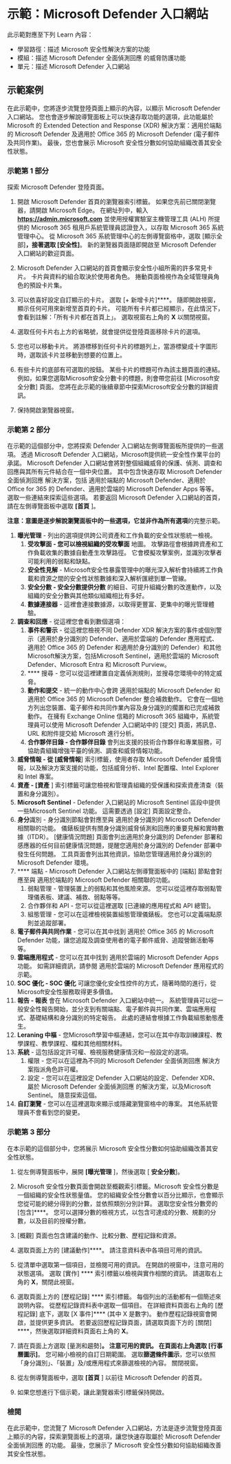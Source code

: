 <!---
---
示範：標題：「Microsoft Defender 入口網站」課程模組：「學習路徑：描述Microsoft安全性解決方案的功能;課程模組 4：描述 Microsoft Defender 全面偵測回應 的威脅防護功能;單元 7：描述 Microsoft Defender 入口網站'
---
--->

# 示範：Microsoft Defender 入口網站

此示範對應至下列 Learn 內容：

- 學習路徑：描述 Microsoft 安全性解決方案的功能
- 模組：描述 Microsoft Defender 全面偵測回應 的威脅防護功能
- 單元：描述 Microsoft Defender 入口網站

## 示範案例

在此示範中，您將逐步流覽登陸頁面上顯示的內容，以顯示 Microsoft Defender 入口網站。 您也會逐步解說導覽面板上可以快速存取功能的選項，此功能屬於 Microsoft 的 Extended Detection and Response (XDR) 解決方案：適用於端點的 Microsoft Defender 及適用於 Office 365 的 Microsoft Defender (電子郵件及共同作業)。  最後，您也會展示 Microsoft 安全性分數如何協助組織改善其安全性狀態。

### 示範第 1 部分

探索 Microsoft Defender 登陸頁面。

1. 開啟 Microsoft Defender 首頁的瀏覽器索引標籤。  如果您先前已關閉瀏覽器，請開啟 Microsoft Edge。 在網址列中，輸入 **https://admin.microsoft.com** 並使用授權實驗室主機管理工具 (ALH) 所提供的 Microsoft 365 租用戶系統管理員認證登入，以存取 Microsoft 365 系統管理中心。 從 Microsoft 365 系統管理中心的左側導覽窗格中，選取 [顯示全部]****，接著選取 [安全性]****。  新的瀏覽器頁面隨即開啟至 Microsoft Defender 入口網站的歡迎頁面。  

1. Microsoft Defender 入口網站的首頁會顯示安全性小組所需的許多常見卡片。 卡片與資料的組合取決於使用者角色。 捲動頁面檢視作為全域管理員角色的預設卡片集。

1. 可以依喜好設定自訂顯示的卡片。  選取 [+ 新增卡片]****。 隨即開啟視窗，顯示任何可用來新增至首頁的卡片。  可能所有卡片都已經顯示，在此情況下，會看到註解：「所有卡片都在首頁上」。 選取視窗右上角的 **X** 以關閉視窗。

1. 選取任何卡片右上方的省略號，就會提供從登陸頁面移除卡片的選項。  

1. 您也可以移動卡片。 將游標移到任何卡片的標題列上，當游標變成十字圖形時，選取該卡片並移動到想要的位置上。  

1. 有些卡片的底部有可選取的按鈕。 某些卡片的標題可作為該主題頁面的連結。  例如，如果您選取Microsoft安全分數卡的標題，則會帶您前往 [Microsoft安全分數] 頁面。  您將在此示範的後續章節中探索Microsoft安全分數的詳細資訊。

1. 保持開啟瀏覽器視窗。

### 示範第 2 部分

在示範的這個部分中，您將探索 Defender 入口網站左側導覽面板所提供的一些選項。  透過 Microsoft Defender 入口網站，Microsoft提供統一安全性作業平台的承諾。 Microsoft Defender 入口網站會將對整個組織威脅的保護、偵測、調查和回應與其所有元件結合在一個中央位置。 其中包含快速存取 Microsoft Defender 全面偵測回應 解決方案，包括 適用於端點的 Microsoft Defender、適用於 Office for 365 的 Defender、適用於雲端的 Microsoft Defender Apps 等等。  選取一些連結來探索這些選項。   若要返回 Microsoft Defender 入口網站的首頁，請在左側導覽面板中選取 **[首頁** ]。

**注意：意圖是逐步解說瀏覽面板中的一些選項，它並非作為所有選項**的完整示範。

1. **曝光管理** - 列出的選項提供跨公司資產和工作負載的安全性狀態統一檢視。
    1. **受攻擊面 - 您可以檢視組織的受攻擊面** 地圖。 攻擊路徑會根據跨資產和工作負載收集的數據自動產生攻擊路徑。 它會模擬攻擊案例，並識別攻擊者可能利用的弱點和缺點。
    1. **安全性見解** - Microsoft安全性暴露管理中的曝光深入解析會持續將工作負載和資源之間的安全性狀態數據和深入解析匯總到單一管線。
    1. **安全分數 - 安全分數提供分數** 的細目、可提升組織分數的改進動作，以及組織的安全分數與其他類似組織相比有多好。
    1. **數據連接器** - 這裡會連接數據源，以取得更豐富、更集中的曝光管理體驗。
1. **調查和回應** - 從這裡您會看到數個選項：
    1. **事件和警示** - 從這裡您檢視不同 Defender XDR 解決方案的事件或個別警示（適用於身分識別的 Defender、適用於雲端的 Defender 應用程式、適用於 Office 365 的 Defender 和適用於身分識別的 Defender）和其他Microsoft解決方案，包括Microsoft Sentinel，適用於雲端的 Microsoft Defender、Microsoft Entra 和 Microsoft Purview。
    1. **** 搜尋 - 您可以從這裡建置自定義偵測規則，並搜尋您環境中的特定威脅。
    1. **動作和提交** - 統一的動作中心會跨 適用於端點的 Microsoft Defender 和 適用於 Office 365 的 Microsoft Defender 整合補救動作。 它會在一個地方列出您裝置、電子郵件和共同作業內容及身分識別的擱置和已完成補救動作。 在擁有 Exchange Online 信箱的 Microsoft 365 組織中，系統管理員可以使用 Microsoft Defender 入口網站中的 [提交] 頁面，將訊息、URL 和附件提交給 Microsoft 進行分析。
    1. **合作夥伴目錄 - 合作夥伴目錄** 會列出支援的技術合作夥伴和專業服務，可協助貴組織增強平臺的偵測、調查和威脅情報功能。
1. **威脅情報 - 從 [威脅情報**] 索引標籤，使用者存取 Microsoft Defender 威脅情報，以及解決方案支援的功能，包括威脅分析、Intel 配置檔、Intel Explorer 和 Intel 專案。
1. **資產 - [資產** ] 索引標籤可讓您檢視和管理貴組織的受保護和探索資產清查（裝置和身分識別）。
1. **Microsoft Sentinel** - Defender 入口網站的 Microsoft Sentinel 區段中提供一些Microsoft Sentinel 功能。  這需要透過 [設定] 頁面設定整合。
1. **身分**識別 - 身分識別節點會對應至與 適用於身分識別的 Microsoft Defender 相關聯的功能。 儀錶板提供有關身分識別威脅偵測和回應的重要見解和實時數據（ITDR）。 [健康情況問題] 頁面會列出適用於身分識別的 Defender 部署和感應器的任何目前健康情況問題，提醒您適用於身分識別的 Defender 部署中發生任何問題。 工具頁面會列出其他資訊，協助您管理適用於身分識別的 Microsoft Defender 環境。
1. **** 端點 - Microsoft Defender 入口網站左側導覽面板中的 [端點] 節點會對應至與 適用於端點的 Microsoft Defender 相關聯的功能。
    1. 弱點管理 - 管理裝置上的弱點和其他風險來源。 您可以從這裡存取弱點管理儀表板、建議、補救、弱點等等。
    1. 合作夥伴和 API - 您可以從這裡選取 [已連線的應用程式和 API 總管]。
    1. 組態管理 - 您可以在這裡檢視裝置組態管理儀錶板。  您也可以定義端點原則並追蹤部署。
1. **電子郵件與共同作業** - 您可以在其中找到 適用於 Office 365 的 Microsoft Defender 功能，讓您追蹤及調查使用者的電子郵件威脅、追蹤營銷活動等等。
1. **雲端應用程式** - 您可以在其中找到 適用於雲端的 Microsoft Defender Apps 功能。 如需詳細資訊，請參閱 適用於雲端的 Microsoft Defender 應用程式的示範。
1. **SOC 優化 - SOC 優化** 可讓您優化安全性控件的方式，隨著時間的進行，從Microsoft安全性服務取得更多價值。
1. **報告 - 報表** 會在 Microsoft Defender 入口網站中統一。 系統管理員可以從一般安全性報告開始，並分支到有關端點、電子郵件與共同作業、雲端應用程式、基礎結構和身分識別的特定報告。 此處的連結會根據工作負載組態動態產生。
1. **Leraning 中樞** - 您Microsoft學習中樞連結，您可以在其中存取訓練課程、教學課程、教學課程、檔和其他相關材料。
1. **系統** - 這包括設定許可權、檢視服務健康情況和一般設定的選項。
    1. 權限 - 您可以在這裡為不同的 Microsoft Defender 全面偵測回應 解決方案指派角色許可權。
    1. 設定 - 您可以在這裡設定 Defender 入口網站的設定、Defender XDR、屬於 Microsoft Defender 全面偵測回應 的解決方案，以及Microsoft Sentinel。  隨意探索這個。
1. **自訂瀏覽** - 您可以在這裡選取來顯示或隱藏瀏覽窗格中的專案。 其他系統管理員不會看到您的變更。

### 示範第 3 部分

在本示範的這個部分中，您將展示 Microsoft 安全性分數如何協助組織改善其安全性狀態。

1. 從左側導覽面板中，展開 **[曝光管理** ]，然後選取 [ **安全分數**]。

1. Microsoft 安全性分數頁面會開啟至概觀索引標籤。Microsoft 安全性分數是一個組織的安全性狀態量值。 您的組織安全性分數會以百分比顯示，也會顯示您從可能的總分得到的分數，並依照類別分別計算。 選取您安全性分數旁的 [包含]****。 您可以選擇分數的檢視方式，以包含可達成的分數、規劃的分數，以及目前的授權分數。

1. [概觀] 頁面也包含建議的動作、比較分數、歷程記錄和資源。

1. 選取頁面上方的 [建議動作]****。  請注意資料表中各項目可用的資訊。  

1. 從清單中選取第一個項目，並檢閱可用的資訊。 在開啟的視窗中，注意可用的狀態選項。 選取 [實作] **** 索引標籤以檢視與實作相關的資訊。 請選取右上角的 **X**，關閉此視窗。

1. 選取頁面上方的 [歷程記錄] **** 索引標籤。  每個列出的活動都有一個簡述來說明內容。  從歷程記錄資料表中選取一個項目。  在詳細資料頁面右上角的 [歷程記錄] 底下，選取 [X 事件]**** (其中 X 是數字)。  動作歷程記錄視窗會開啟，並提供更多資訊。  若要返回歷程記錄頁面，請選取頁面下方的 [關閉] ****，然後選取詳細資料頁面右上角的 **X**。

1. 請在頁面上方選取 [量測和趨勢]****。  注意可用的資訊。  在頁面右上角選取 [行事曆圖示]****。  您可縮小檢視的自訂日期範圍。  選取**篩選條件圖示**，您可以依照「身分識別」、「裝置」及/或應用程式來篩選檢視的內容。  關閉視窗。

1. 從左側導覽面板中，選取 **[首頁** ] 以前往 Microsoft Defender 的首頁。

1. 如果您想進行下個示範，讓此瀏覽器索引標籤保持開啟。

### 檢閱

在此示範中，您流覽了 Microsoft Defender 入口網站，方法是逐步流覽登陸頁面上顯示的內容，探索瀏覽面板上的選項，讓您快速存取屬於 Microsoft Defender 全面偵測回應 的功能。  最後，您展示了 Microsoft 安全性分數如何協助組織改善其安全性狀態。
